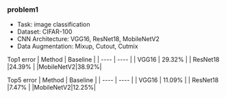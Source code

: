 ### problem1
- Task: image classification
- Dataset: CIFAR-100
- CNN Architecture: VGG16, ResNet18, MobileNetV2
- Data Augmentation: Mixup, Cutout, Cutmix

Top1 error
|  Method  | Baseline  |
|  ----  | ----  |
| VGG16  | 29.32% |
| ResNet18  |24.39% |
|MobileNetV2|38.92%|

Top5 error
|  Method  | Baseline  |
|  ----  | ----  |
| VGG16  | 11.09% |
| ResNet18  |7.47% |
|MobileNetV2|12.25%|

